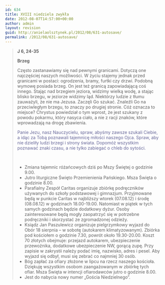 ```yaml
---
id: 634
title: XVIII niedziela zwykła
date: 2012-08-07T14:57:00+00:00
author: admin
layout: revision
guid: http://anielaolsztynek.pl/2012/08/631-autosave/
permalink: /2012/08/631-autosave/
---
```

>  **J 6, 24-35**
> 
> **Brzeg**
> 
> Często zastanawiamy się nad pewnymi granicami. Dotyczą one najczęściej naszych możliwości. W życiu stajemy jednak przed granicami w postaci: ogrodzenia, bramy, furtki czy drzwi. Podobną wymowę posiada brzeg. On jest też granicą zapowiadającą coś innego. Stając nad brzegiem jeziora, widzimy wielką wodę, a stając blisko brzegu, w jeziorze widzimy ląd. Niektórzy ludzie z tłumu zauważyli, że nie ma Jezusa. Zaczęli Go szukać. Znaleźli Go na przeciwległym brzegu, to znaczy po drugiej stronie. Cóż oznacza to miejsce? Chrystus powiedział o tym wprost, że jest szukany z powodu pokarmu, który nasyca ciało, a nie z racji znaków, które wprowadzają na drogę zbawienia.
> 
> <span style="color: #666699;">Panie Jezu, nasz Nauczycielu, spraw, abyśmy zawsze szukali Ciebie, a idąc za Tobą poznawali tajemnicę miłości naszego Ojca. Spraw, aby nie dzieliły ludzi brzegi i strony świata. Dopomóż wszystkim poznawać znaki czasu, a nie tylko zabiegać o chleb do sytości.</span>
> 
> <span style="color: #666699;"><br /> </span>
> 
>   * <span style="font-style: normal;">Zmiana tajemnic różańcowych dziś po Mszy Świętej o godzinie 9.00.</span>
>   * <span style="font-style: normal;">Jutro liturgiczne Święto Przemienienia Pańskiego. Msza Święta o godzinie 8.00.</span>
>   * <span style="font-style: normal;">Parafialny Zespół Caritas organizuje zbiórkę podręczników używanych do szkoły podstawowej i gimnazjum. Przyjmowane będą w punkcie Caritas w najbliższy wtorek (07.08.12) i środę (08.08.12) w godzinach 18.00-19.00. Natomiast w piątek w tych samych godzinach będzie dodatkowy dyżur. Osoby zainteresowane będą mogły zaopatrzyć się w potrzebne podręczniki i skorzystać ze zgromadzonej odzieży.</span>
>   * <span style="font-style: normal;">Ksiądz Jan Paszulewicz organizuje pielgrzymkowy wyjazd do Obór 18 sierpnia &#8211; w sobotę (autokarem klimatyzowanym). Zbiórka pod kościołem o godzinie 7.30, powrót około 19.30-20.00. Koszt 70 złotych obejmuje: przejazd autokarem, ubezpieczenie przewoźnika, dodatkowe ubezpieczenie NW, gorącą zupę. Przy zapisie w zakrystii należy podać imię, nazwisko, adres i pesel. Aby wyjazd się odbył, musi się zebrać co najmniej 30 osób.</span>
>   * <span style="font-style: normal;">Bóg zapłać za ofiary złożone w lipcu na rzecz naszego kościoła. Dziękuję wszystkim osobom zaangażowanym w zbiórkę tych ofiar. Msza Święta w intencji ofiarodawców jutro o godzinie 8.00.</span>
>   * <span style="font-style: normal;">Jest do nabycia nowy numer &#8222;Gościa Niedzielnego&#8221;.</span>

<span style="color: #666699;"><br /> </span>